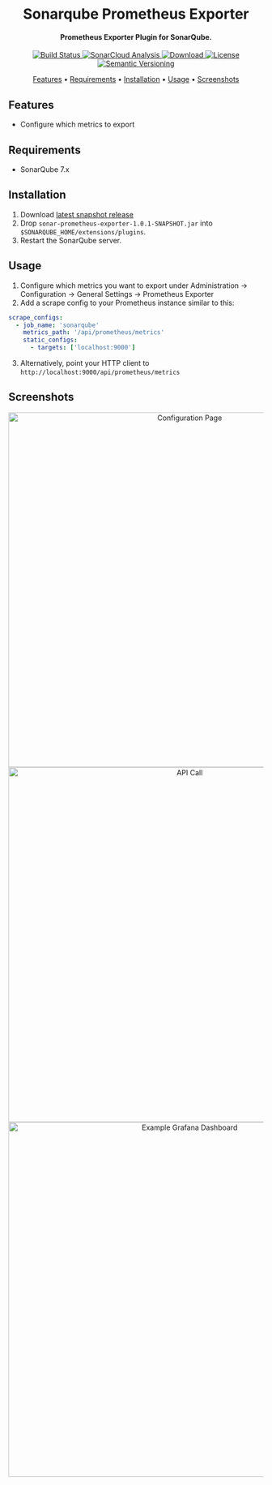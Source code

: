 <h1 align="center">Sonarqube Prometheus Exporter</h1>
<h4 align="center">Prometheus Exporter Plugin for SonarQube.</h4>

<p align="center">
  <a href="https://travis-ci.com/dmeiners88/sonarqube-prometheus-exporter">
    <img src="https://travis-ci.com/dmeiners88/sonarqube-prometheus-exporter.svg?branch=develop"
         alt="Build Status">
  </a>
  <a href="https://sonarcloud.io/dashboard?id=de.dmeiners%3Asonar-prometheus-exporter">
    <img src="https://sonarcloud.io/api/project_badges/measure?project=de.dmeiners%3Asonar-prometheus-exporter&metric=alert_status" alt="SonarCloud Analysis">
  </a>
  <a href="https://github.com/dmeiners88/sonarqube-prometheus-exporter/releases">
    <img src="https://img.shields.io/github/release/dmeiners88/sonarqube-prometheus-exporter.svg" alt="Download">
  </a>
  <a href="https://github.com/dmeiners88/sonarqube-prometheus-exporter/blob/develop/LICENSE">
    <img src="https://img.shields.io/github/license/dmeiners88/sonarqube-prometheus-exporter.svg" alt="License">
  </a>
  <a href="https://semver.org/spec/v2.0.0.html">
    <img src="https://img.shields.io/badge/semver-2.0.0-brightgreen.svg" alt="Semantic Versioning">
  </a>
</p>

<p align="center">
  <a href="#features">Features</a> •
  <a href="#requirements">Requirements</a> •
  <a href="#installation">Installation</a> •
  <a href="#usage">Usage</a> •
  <a href="#screenshots">Screenshots</a>
</p>

## Features
* Configure which metrics to export

## Requirements
* SonarQube 7.x

## Installation

1. Download [latest snapshot release](https://github.com/mkbyme/sonarqube-prometheus-exporter/releases/download/v1.0.1/sonar-prometheus-exporter-1.0.1-SNAPSHOT.jar)
2. Drop `sonar-prometheus-exporter-1.0.1-SNAPSHOT.jar` into `$SONARQUBE_HOME/extensions/plugins`.
3. Restart the SonarQube server.

## Usage

1. Configure which metrics you want to export under Administration &rarr; Configuration &rarr; General Settings &rarr; Prometheus Exporter
2. Add a scrape config to your Prometheus instance similar to this:
```yaml
scrape_configs:
  - job_name: 'sonarqube'
    metrics_path: '/api/prometheus/metrics'
    static_configs:
      - targets: ['localhost:9000']
```
3. Alternatively, point your HTTP client to `http://localhost:9000/api/prometheus/metrics`

## Screenshots
<p align="center">
  <img src="config-page.png" alt="Configuration Page" width="700px">
  <img src="api-call.png" alt="API Call" width="700px">
  <img src="grafana.png" alt="Example Grafana Dashboard" width="700px">
</p>
